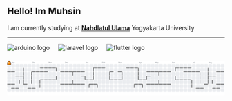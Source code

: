 ## Hello! Im Muhsin

I am currently studying at [**Nahdlatul Ulama**](https://www.unu-jogja.ac.id/) Yogyakarta University

---

<div align="left">
  <img src="https://img.shields.io/badge/Arduino-00979D?logo=arduino&logoColor=white&style=for-the-badge" height="40" alt="arduino logo"  />
  <img width="12" />
  <img src="https://img.shields.io/badge/Laravel-FF2D20?logo=laravel&logoColor=white&style=for-the-badge" height="40" alt="laravel logo"  />
  <img width="12" />
  <img src="https://img.shields.io/badge/Flutter-02569B?logo=flutter&logoColor=white&style=for-the-badge" height="40" alt="flutter logo"  />
</div>

###

<picture>
  <source media="(prefers-color-scheme: dark)" srcset="https://raw.githubusercontent.com/muhsin-it/muhsin-it/output/pacman-contribution-graph-dark.svg">
  <source media="(prefers-color-scheme: light)" srcset="https://raw.githubusercontent.com/muhsin-it/muhsin-it/output/pacman-contribution-graph.svg">
  <img alt="pacman contribution graph" src="https://raw.githubusercontent.com/muhsin-it/muhsin-it/output/pacman-contribution-graph.svg">
</picture>

###
